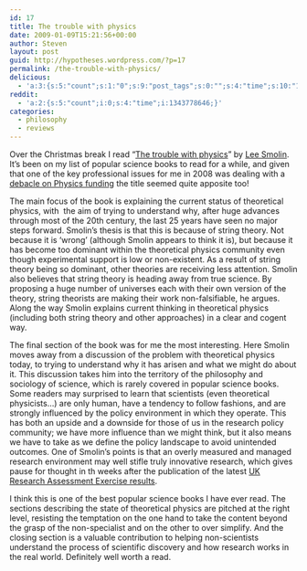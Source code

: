 ```yaml
---
id: 17
title: The trouble with physics
date: 2009-01-09T15:21:56+00:00
author: Steven
layout: post
guid: http://hypotheses.wordpress.com/?p=17
permalink: /the-trouble-with-physics/
delicious:
  - 'a:3:{s:5:"count";s:1:"0";s:9:"post_tags";s:0:"";s:4:"time";s:10:"1277489667";}'
reddit:
  - 'a:2:{s:5:"count";i:0;s:4:"time";i:1343778646;}'
categories:
  - philosophy
  - reviews
---
```

Over the Christmas break I read &#8220;<a href="http://www.amazon.co.uk/gp/product/0141018356?ie=UTF8&tag=stevensthough-21&linkCode=as2&camp=1634&creative=19450&creativeASIN=0141018356" target="_blank">The trouble with physics</a>&#8221; by <a href="http://www.leesmolin.com/" target="_blank">Lee Smolin</a>. It&#8217;s been on my list of popular science books to read for a while, and given that one of the key professional issues for me in 2008 was dealing with a <a href="http://exquisitelife.researchresearch.com/exquisite_life/2008/12/final-chapter-in-turbulent-year-for-physics.html" target="_blank">debacle on Physics funding</a> the title seemed quite apposite too!

The main focus of the book is explaining the current status of theoretical physics, with  the aim of trying to understand why, after huge advances through most of the 20th century, the last 25 years have seen no major steps forward. Smolin&#8217;s thesis is that this is because of string theory. Not because it is &#8216;wrong&#8217; (although Smolin appears to think it is), but because it has become too dominant within the theoretical physics community even though experimental support is low or non-existent. As a result of string theory being so dominant, other theories are receiving less attention. Smolin also believes that string theory is heading away from true science. By proposing a huge number of universes each with their own version of the theory, string theorists are making their work non-falsifiable, he argues. Along the way Smolin explains current thinking in theoretical physics (including both string theory and other approaches) in a clear and cogent way.

The final section of the book was for me the most interesting. Here Smolin moves away from a discussion of the problem with theoretical physics today, to trying to understand why it has arisen and what we might do about it. This discussion takes him into the territory of the philosophy and sociology of science, which is rarely covered in popular science books. Some readers may surprised to learn that scientists (even theoretical physicists&#8230;) are only human, have a tendency to follow fashions, and are strongly influenced by the policy environment in which they operate. This has both an upside and a downside for those of us in the research policy community; we have more influence than we might think, but it also means we have to take as we define the policy landscape to avoid unintended outcomes. One of Smolin&#8217;s points is that an overly measured and managed research environment may well stifle truly innovative research, which gives pause for thought in th weeks after the publication of the latest <a href="http://www.rae.ac.uk/news/2008/results.asp" target="_blank">UK Research Assessment Exercise results</a>.

I think this is one of the best popular science books I have ever read. The sections describing the state of theoretical physics are pitched at the right level, resisting the temptation on the one hand to take the content beyond the grasp of the non-specialist and on the other to over simplify. And the closing section is a valuable contribution to helping non-scientists understand the process of scientific discovery and how research works in the real world. Definitely well worth a read.
